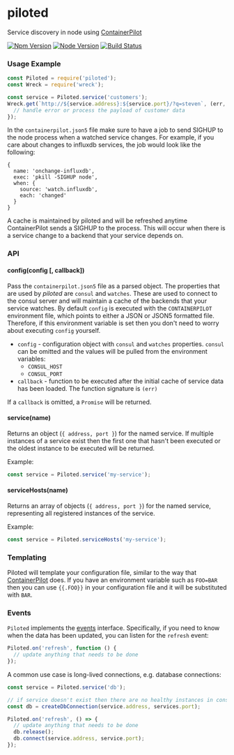 # piloted
Service discovery in node using [ContainerPilot](https://www.joyent.com/containerpilot)

[![Npm Version](https://img.shields.io/npm/v/piloted.svg)](https://npmjs.com/package/piloted)
[![Node Version](https://img.shields.io/node/v/piloted.svg)](https://npmjs.com/package/piloted)
[![Build Status](https://secure.travis-ci.org/joyent/node-piloted.svg)](http://travis-ci.org/joyent/node-piloted)


### Usage Example

```js
const Piloted = require('piloted');
const Wreck = require('wreck');

const service = Piloted.service('customers');
Wreck.get(`http://${service.address}:${service.port}/?q=steven`, (err, res, payload) => {
  // handle error or process the payload of customer data
});
```

In the `containerpilot.json5` file make sure to have a job to send SIGHUP to the node process when a watched service changes. For example, if you care about changes to influxdb services, the job would look like the following:

```
{
  name: 'onchange-influxdb',
  exec: 'pkill -SIGHUP node',
  when: {
    source: 'watch.influxdb',
    each: 'changed'
  }
}
```

A cache is maintained by piloted and will be refreshed anytime ContainerPilot sends a SIGHUP to the process. This will occur when there is a service change to a backend that your service depends on.

### API

#### config(config [, callback])

Pass the `containerpilot.json5` file as a parsed object. The properties that are used by _piloted_ are `consul` and `watches`. These are used to connect to the consul server and will maintain a cache of the backends that your service watches. By default `config` is executed with the `CONTAINERPILOT` environment file, which points to either a JSON or JSON5 formatted file. Therefore, if this environment variable is set then you don't need to worry about executing `config` yourself.

* `config` - configuration object with `consul` and `watches` properties. `consul` can
  be omitted and the values will be pulled from the environment variables:
  - `CONSUL_HOST`
  - `CONSUL_PORT`
* `callback` - function to be executed after the initial cache of service data has
been loaded. The function signature is `(err)`

If a `callback` is omitted, a `Promise` will be returned.


#### service(name)

Returns an object (`{ address, port }`) for the named service. If multiple instances of a service exist then the first one that hasn't been executed or the oldest instance to be executed will be returned.

Example:

```js
const service = Piloted.service('my-service');
```


#### serviceHosts(name)

Returns an array of objects (`{ address, port }`) for the named service, representing all registered instances of the service.

Example:

```js
const service = Piloted.serviceHosts('my-service');
```

### Templating

Piloted will template your configuration file, similar to the way that [ContainerPilot](https://www.joyent.com/containerpilot/docs/configuration) does. If you have an environment variable such as `FOO=BAR` then you can use `{{.FOO}}` in your configuration file and it will be substituted with `BAR`.

### Events

`Piloted` implements the [events](https://nodejs.org/docs/latest/api/events.html) interface. Specifically, if you need to know when the data has been updated, you can listen for the `refresh` event:

```js
Piloted.on('refresh', function () {
  // update anything that needs to be done
});
```

A common use case is long-lived connections, e.g. database connections:

```js
const service = Piloted.service('db');

// if service doesn't exist then there are no healthy instances in consul
const db = createDbConnection(service.address, services.port);

Piloted.on('refresh', () => {
  // update anything that needs to be done
  db.release();
  db.connect(service.address, service.port);
});
```
